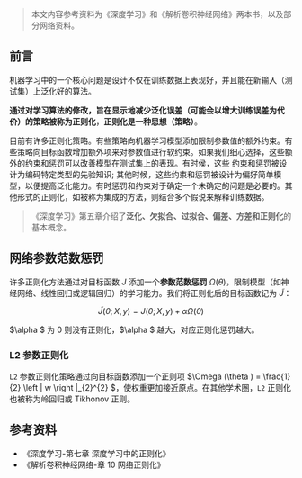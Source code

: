 > 本文内容参考资料为《深度学习》和《解析卷积神经网络》两本书，以及部分网络资料。

## 前言

机器学习中的一个核心问题是设计不仅在训练数据上表现好，并且能在新输入（测试集）上泛化好的算法。

**通过对学习算法的修改，旨在显示地减少泛化误差（可能会以增大训练误差为代价）的策略被称为正则化**，**正则化是一种思想（策略）**。

目前有许多正则化策略。有些策略向机器学习模型添加限制参数值的额外约束。有些策略向目标函数增加额外项来对参数值进行软约束。如果我们细心选择，这些额外的约束和惩罚可以改善模型在测试集上的表现。有时侯，这些 约束和惩罚被设计为编码特定类型的先验知识; 其他时候，这些约束和惩罚被设计为偏好简单模型，以便提高泛化能力。有时惩罚和约束对于确定一个未确定的问题是必要的。其他形式的正则化，如被称为集成的方法，则结合多个假说来解释训练数据。
> 《深度学习》第五章介绍了**泛化、欠拟合、过拟合、偏差、方差和正则化**的基本概念。

## 网络参数范数惩罚

许多正则化方法通过对目标函数 $J$ 添加一个**参数范数惩罚** $\Omega (\theta )$，限制模型（如神经网络、线性回归或逻辑回归）的学习能力。我们将正则化后的目标函数记为 $\tilde{J}$：

$$\tilde{J}(\theta; X,y) = J(\theta; X,y) + \alpha \Omega (\theta )$$

$\alpha $ 为 0 则没有正则化，$\alpha $ 越大，对应正则化惩罚越大。

### L2 参数正则化

`L2` 参数正则化策略通过向目标函数添加一个正则项 $\Omega (\theta ) = \frac{1}{2} \left \| w \right \|_{2}^{2} $，使权重更加接近原点。在其他学术圈，`L2` 正则化也被称为岭回归或 Tikhonov 正则。


## 参考资料

- 《深度学习-第七章 深度学习中的正则化》
- 《解析卷积神经网络-章 10 网络正则化》